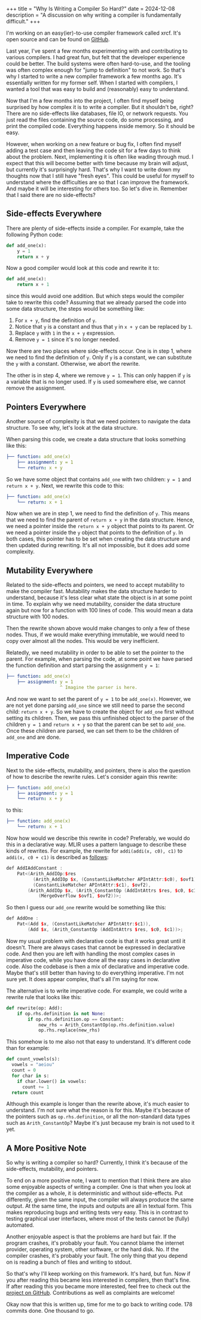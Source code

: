 +++
title = "Why Is Writing a Compiler So Hard?"
date = 2024-12-08
description = "A discussion on why writing a compiler is fundamentally difficult."
+++

<div class="background-info">

I'm working on an easy(ier)-to-use compiler framework called xrcf.
It's open source and can be found on [GitHub](https://github.com/rikhuijzer/xrcf).

</div>

Last year, I've spent a few months experimenting with and contributing to various compilers.
I had great fun, but felt that the developer experience could be better.
The build systems were often hard-to-use, and the tooling was often complex enough for "jump to definition" to not work.
So that's why I started to write a new compiler framework a few months ago.
It's essentially written for my former self.
When I started with compilers, I wanted a tool that was easy to build and (reasonably) easy to understand. 

Now that I'm a few months into the project, I often find myself being surprised by how complex it is to write a compiler.
But it shouldn't be, right?
There are no side-effects like databases, file IO, or network requests.
You just read the files containing the source code, do some processing, and print the compiled code.
Everything happens inside memory.
So it should be easy.

However, when working on a new feature or bug fix, I often find myself adding a test case and then leaving the code sit for a few days to think about the problem.
Next, implementing it is often like wading through mud.
I expect that this will become better with time because my brain will adjust, but currently it's surprisingly hard.
That's why I want to write down my thoughts now that I still have "fresh eyes".
This could be useful for myself to understand where the difficulties are so that I can improve the framework.
And maybe it will be interesting for others too.
So let's dive in.
Remember that I said there are no side-effects?

## Side-effects Everywhere

There are plenty of side-effects inside a compiler.
For example, take the following Python code:

```python
def add_one(x):
    y = 1
    return x + y
```

Now a good compiler would look at this code and rewrite it to:

```python
def add_one(x):
    return x + 1
```

since this would avoid one addition.
But which steps would the compiler take to rewrite this code?
Assuming that we already parsed the code into some data structure, the steps would be something like:

1. For `x + y`, find the definition of `y`.
2. Notice that `y` is a constant and thus that `y` in `x + y` can be replaced by `1`.
3. Replace `y` with `1` in the `x + y` expression.
4. Remove `y = 1` since it's no longer needed.

Now there are two places where side-effects occur.
One is in step 1, where we need to find the definition of `y`.
Only if `y` is a constant, we can substitute the `y` with a constant.
Otherwise, we abort the rewrite.

The other is in step 4, where we remove `y = 1`.
This can only happen if `y` is a variable that is no longer used.
If `y` is used somewhere else, we cannot remove the assignment.

## Pointers Everywhere

Another source of complexity is that we need pointers to navigate the data structure.
To see why, let's look at the data structure.

When parsing this code, we create a data structure that looks something like this:

```yaml
├── function: add_one(x)
    ├── assignment: y = 1
    └── return: x + y
```

So we have some object that contains `add_one` with two children: `y = 1` and `return x + y`.
Next, we rewrite this code to this:

```yaml
├── function: add_one(x)
    └── return: x + 1
```

Now when we are in step 1, we need to find the definition of `y`.
This means that we need to find the parent of `return x + y` in the data structure.
Hence, we need a pointer inside the `return x + y` object that points to its parent.
Or we need a pointer inside the `y` object that points to the definition of `y`.
In both cases, this pointer has to be set when creating the data structure and then updated during rewriting.
It's all not impossible, but it does add some complexity.

## Mutability Everywhere

Related to the side-effects and pointers, we need to accept mutability to make the compiler fast.
Mutability makes the data structure harder to understand, because it's less clear what state the object is in at some point in time.
To explain why we need mutability, consider the data structure again but now for a function with 100 lines of code.
This would mean a data structure with 100 nodes.

Then the rewrite shown above would make changes to only a few of these nodes.
Thus, if we would make everything immutable, we would need to copy over almost all the nodes.
This would be very inefficient.

Relatedly, we need mutability in order to be able to set the pointer to the parent.
For example, when parsing the code, at some point we have parsed the function definition and start parsing the assignment `y = 1`:

```yaml
├── function: add_one(x)
    ├── assignment: y = 1
                    ^ Imagine the parser is here.
```

And now we want to set the parent of `y = 1` to be `add_one(x)`.
However, we are not yet done parsing `add_one` since we still need to parse the second child: `return x + y`.
So we have to create the object for `add_one` first without setting its children.
Then, we pass this unfinished object to the parser of the children `y = 1` and `return x + y` so that the parent can be set to `add_one`.
Once these children are parsed, we can set them to be the children of `add_one` and are done.

## Imperative Code

Next to the side-effects, mutability, and pointers, there is also the question of how to describe the rewrite rules.
Let's consider again this rewrite:

```yaml
├── function: add_one(x)
    ├── assignment: y = 1
    └── return: x + y
```

to this:

```yaml
├── function: add_one(x)
    └── return: x + 1
```

Now how would we describe this rewrite in code?
Preferably, we would do this in a declarative way.
MLIR uses a pattern language to describe these kinds of rewrites.
For example, the rewrite for `addi(addi(x, c0), c1)` to `addi(x, c0 + c1)` is described as
[follows](
https://github.com/llvm/llvm-project/blob/6c062afc2e6ed4329e1e14cb011913195a5356fa/mlir/lib/Dialect/Arith/IR/ArithCanonicalization.td#L42-L48):

```cpp
def AddIAddConstant :
    Pat<(Arith_AddIOp:$res
          (Arith_AddIOp $x, (ConstantLikeMatcher APIntAttr:$c0), $ovf1),
          (ConstantLikeMatcher APIntAttr:$c1), $ovf2),
        (Arith_AddIOp $x, (Arith_ConstantOp (AddIntAttrs $res, $c0, $c1)),
            (MergeOverflow $ovf1, $ovf2))>;
```

So then I guess our `add_one` rewrite would be something like this:

```cpp
def AddOne :
    Pat<(Add $x, (ConstantLikeMatcher APIntAttr:$c1)),
        (Add $x, (Arith_ConstantOp (AddIntAttrs $res, $c0, $c1))>;
```

Now my usual problem with declarative code is that it works great until it doesn't.
There are always cases that cannot be expressed in declarative code.
And then you are left with handling the most complex cases in imperative code, while you have done all the easy cases in declarative code.
Also the codebase is then a mix of declarative and imperative code.
Maybe that's still better than having to do everything imperative.
I'm not sure yet.
It does appear complex, that's all I'm saying for now.

The alternative is to write imperative code.
For example, we could write a rewrite rule that looks like this:

```python
def rewrite(op: Add):
    if op.rhs.definition is not None:
        if op.rhs.definition.op == Constant:
            new_rhs = Arith_ConstantOp(op.rhs.definition.value)
            op.rhs.replace(new_rhs)
```

This somehow is to me also not that easy to understand.
It's different code than for example:

```python
def count_vowels(s):
  vowels = "aeiou"
  count = 0
  for char in s:
    if char.lower() in vowels:
      count += 1
  return count
```

Although this example is longer than the rewrite above, it's much easier to understand.
I'm not sure what the reason is for this.
Maybe it's because of the pointers such as `op.rhs.definition`, or all the non-standard data types such as `Arith_ConstantOp`?
Maybe it's just because my brain is not used to it yet.

## A More Positive Note

So why is writing a compiler so hard?
Currently, I think it's because of the side-effects, mutability, and pointers.

To end on a more positive note, I want to mention that I think there are also some enjoyable aspects of writing a compiler.
One is that when you look at the compiler as a whole, it is deterministic and without side-effects.
Put differently, given the same input, the compiler will always produce the same output.
At the same time, the inputs and outputs are all in textual form.
This makes reproducing bugs and writing tests very easy.
This is in contrast to testing graphical user interfaces, where most of the tests cannot be (fully) automated.

Another enjoyable aspect is that the problems are hard but fair.
If the program crashes, it's probably your fault.
You cannot blame the internet provider, operating system, other software, or the hard disk.
No.
If the compiler crashes, it's probably your fault.
The only thing that you depend on is reading a bunch of files and writing to stdout.

So that's why I'll keep working on this framework.
It's hard, but fun.
Now if you after reading this became less interested in compilers, then that's fine.
If after reading this you became more interested, feel free to check out the [project on GitHub](https://github.com/rikhuijzer/xrcf).
Contributions as well as complaints are welcome!

Okay now that this is written up, time for me to go back to writing code.
178 commits done.
One thousand to go.
